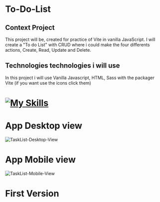 # To-Do-List
## Context Project 
This project will be, created for practice of Vite in vanilla JavaScript. I will create a "To do List" with CRUD where i could make the four differents actions, Create, Read, Update and Delete.
## Technologies technologies i will use
In this project i will use Vanilla Javascript, HTML, Sass with the packager Vite (if you want use the icons click them)
# [![My Skills](https://skillicons.dev/icons?i=js,html,sass,vite)](https://skillicons.dev)
# App Desktop view
![TaskList-Desktop-View](https://user-images.githubusercontent.com/116893351/204354958-cf36eaa1-3e25-4b85-9c1a-c8a042ea7dc2.png)
# App Mobile view
![TaskList-Mobile-View](https://user-images.githubusercontent.com/116893351/204355076-a34226fc-5009-4ac9-ba3b-17ae75d8d63d.png)
# First Version
